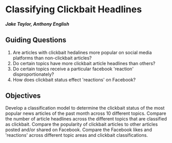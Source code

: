# Classifying Clickbait Headlines #

#### *Jake Taylor, Anthony English* ####

## Guiding Questions ##

1. Are articles with clickbait hedalines more popular on social media platforms than non-clickbait articles?
2. Do certain topics have more clickbait article headlines than others?
3. Do certain topics receive a particular facebook 'reaction' disproportionately? 
4. How does clickbait status effect 'reactions' on Facebook?

## Objectives ##

Develop a classification model to determine the clickbait status of the most popular news articles of the past month across 10 different topics. Compare the number of article headlines across the different topics that are classified as clickbait. Compare the popularity of clickbait articles to other articles posted and/or shared on Facebook. Compare the Facebook likes and 'reactions' across different topic areas and clickbait classifications.



